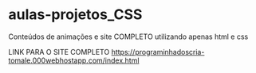 # aulas-projetos_CSS
Conteúdos de animações e site COMPLETO utilizando apenas html e css

LINK PARA O SITE COMPLETO
https://programinhadoscria-tomale.000webhostapp.com/index.html
